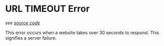 # URL TIMEOUT Error
_see [source code](https://github.com/3top1a/biotools-linter/blob/main/linter/rules/url.py#L119)_

This error occurs when a website takes over 30 seconds to respond. This signifies a server failure.
